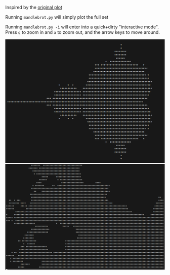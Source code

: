 Inspired by the [original plot](https://en.wikipedia.org/wiki/Mandelbrot_set#/media/File:Mandel.png)

Running `mandlebrot.py` will simply plot the full set

Running `mandlebrot.py -i` will enter into a quick+dirty "interactive mode". Press `q` to zoom in and `a` to zoom out, and the arrow keys to move around.

![plot](./mandlebrot.png)
![plot](./zoom.png)